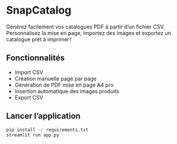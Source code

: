 # SnapCatalog

Générez facilement vos catalogues PDF à partir d’un fichier CSV.
Personnalisez la mise en page, importez des images et exportez un catalogue prêt à imprimer !

## Fonctionnalités

- Import CSV
- Création manuelle page par page
- Génération de PDF mise en page A4 pro
- Insertion automatique des images produits
- Export CSV

## Lancer l’application

```bash
pip install -r requirements.txt
streamlit run app.py
